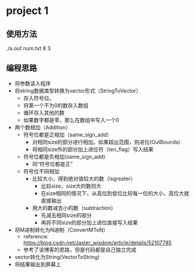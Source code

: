 # project 1
## 使用方法
./a.out num.txt 8 3
## 编程思路
- 将参数读入程序
- 将string数据类型转换为vector形式（StringToVector）
  - 存入符号位。
  - 将第一个不为0的数存入数组
  - 循环存入其他的数
  - 如果数字都是零，那么在数组中写入一个0
- 两个数相加（Addition）
    - 符号位都是正相加（same_sign_add）
      - 对相同size的部分进行相加。如果超出范围，则进位(OutBounds)
      - 将相同size外的部分加上进位符（ten_flag）写入结果
    - 符号位都是负相加(same_sign_add)
      - 同“符号位都是正”
    - 符号位不同相加
      - 比较大小，得到绝对值较大的数（isgreater）
        - 比较size，size大的数则大
        - 在size相同的情况下，从高位到低位比较每一位的大小，高位大就直接输出
      - 用大的数减去小的数（subtraction）
        - 先减去相同size的部分
        - 再将不同size的部分加上进位直接写入结果
- 将M进制转化为N进制（ConvertMToN）
  - reference: https://blog.csdn.net/Jaster_wisdom/article/details/52107785
  - 参考了该博客的思路，但是代码都是自己独立完成
- vector转化为String(VectorToString)
- 将结果输出到屏幕上